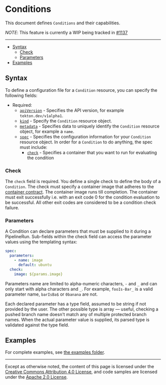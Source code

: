 # Conditions

This document defines `Conditions` and their capabilities.

*NOTE*: This feature is currently a WIP being tracked in [#1137](https://github.com/tektoncd/pipeline/issues/1137)

---

- [Syntax](#syntax)
  - [Check](#check)
  - [Parameters](#parameters)
- [Examples](#examples)

## Syntax

To define a configuration file for a `Condition` resource, you can specify the
following fields:

- Required:
  - [`apiVersion`][kubernetes-overview] - Specifies the API version, for example
    `tekton.dev/v1alpha1`.
  - [`kind`][kubernetes-overview] - Specify the `Condition` resource object.
  - [`metadata`][kubernetes-overview] - Specifies data to uniquely identify the
    `Condition` resource object, for example a `name`.
  - [`spec`][kubernetes-overview] - Specifies the configuration information for
    your `Condition` resource object. In order for a `Condition` to do anything,
    the spec must include:
    - [`check`](#check) - Specifies a container that you want to run for evaluating the condition 

[kubernetes-overview]:
  https://kubernetes.io/docs/concepts/overview/working-with-objects/kubernetes-objects/#required-fields

### Check

The `check` field is required. You define a single check to define the body of a `Condition`. The 
check must specify a container image that adheres to the [container contract](./container-contract.md). 
The container image runs till completion. The container must exit successfully i.e. with an exit code 0 
for the condition evaluation to be successful. All other exit codes are considered to be a condition check
failure.

### Parameters

A Condition can declare parameters that must be supplied to it during a PipelineRun. Sub-fields
within the check field can access the parameter values using the templating syntax:

```yaml
spec:
  parameters:
    - name: image
      default: ubuntu
  check:
    image: ${params.image}
```

Parameters name are limited to alpha-numeric characters, `-` and `_` and can
only start with alpha characters and `_`. For example, `fooIs-Bar_` is a valid
parameter name, `barIsBa$` or `0banana` are not.
 
Each declared parameter has a type field, assumed to be string if not provided by the user. 
The other possible type is array — useful, checking a pushed branch name doesn't match any of 
multiple protected branch names. When the actual parameter value is supplied, its parsed type 
is validated against the type field.

## Examples

For complete examples, see
[the examples folder](https://github.com/tektoncd/pipeline/tree/master/examples).

---

Except as otherwise noted, the content of this page is licensed under the
[Creative Commons Attribution 4.0 License](https://creativecommons.org/licenses/by/4.0/),
and code samples are licensed under the
[Apache 2.0 License](https://www.apache.org/licenses/LICENSE-2.0).